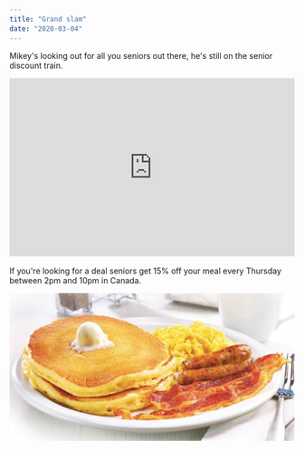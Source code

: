 ```yaml
---
title: "Grand slam"
date: "2020-03-04"
---
```

 
Mikey's looking out for all you seniors out there, he's still on the senior discount train.

<iframe title="youtube of Mikey's take on Dennys discounts" width=100% height="315" src="https://www.youtube.com/embed/w_cxX8zhwqo" frameborder="0" allowfullscreen></iframe>

If you're looking for a deal seniors get 15% off your meal every Thursday between 2pm and 10pm in Canada.

 ![size-of-yo-head!](../images/grand-slam.png)